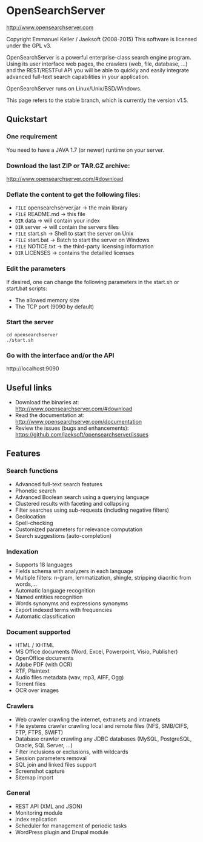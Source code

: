 OpenSearchServer
================
http://www.opensearchserver.com

Copyright Emmanuel Keller / Jaeksoft (2008-2015)
This software is licensed under the GPL v3.

OpenSearchServer is a powerful enterprise-class search engine program. Using its user interface web pages, the crawlers (web, file, database, ...) and the REST/RESTFul API you will be able to quickly and easily integrate advanced full-text search capabilities in your application.

OpenSearchServer runs on Linux/Unix/BSD/Windows.

This page refers to the stable branch, which is currently the version v1.5.

Quickstart
----------
### One requirement
You need to have a JAVA 1.7 (or newer) runtime on your server.

### Download the last ZIP or TAR.GZ archive:
http://www.opensearchserver.com/#download

### Deflate the content to get the following files:
- ```FILE``` opensearchserver.jar -> the main library
- ```FILE``` README.md -> this file
- ```DIR``` data -> will contain your index
- ```DIR``` server -> will contain the servers files
- ```FILE``` start.sh -> Shell to start the server on Unix
- ```FILE``` start.bat -> Batch to start the server on Windows
- ```FILE``` NOTICE.txt -> the third-party licensing information
- ```DIR``` LICENSES -> contains the detailled licenses

### Edit the parameters 
If desired, one can change the following parameters in the start.sh or start.bat scripts:
- The allowed memory size
- The TCP port (9090 by default)

### Start the server
```
cd opensearchserver
./start.sh
```

### Go with the interface and/or the API
http://localhost:9090

Useful links
------------
+ Download the binaries at: http://www.opensearchserver.com/#download
+ Read the documentation at: http://www.opensearchserver.com/documentation 
+ Review the issues (bugs and enhancements): https://github.com/jaeksoft/opensearchserver/issues

Features
--------
### Search functions
- Advanced full-text search features
- Phonetic search
- Advanced Boolean search using a querying language
- Clustered results with faceting and collapsing
- Filter searches using sub-requests (including negative filters)
- Geolocation
- Spell-checking
- Customized parameters for relevance computation
- Search suggestions (auto-completion)

### Indexation
- Supports 18 languages
- Fields schema with analyzers in each language
- Multiple filters: n-gram, lemmatization, shingle, stripping diacritic from words,…
- Automatic language recognition
- Named entities recognition
- Words synonyms and expressions synonyms
- Export indexed terms with frequencies
- Automatic classification

### Document supported
- HTML / XHTML
- MS Office documents (Word, Excel, Powerpoint, Visio, Publisher)
- OpenOffice documents
- Adobe PDF (with OCR)
- RTF, Plaintext
- Audio files metadata (wav, mp3, AIFF, Ogg)
- Torrent files
- OCR over images

### Crawlers
- Web crawler crawling the internet, extranets and intranets
- File systems crawler crawling local and remote files (NFS, SMB/CIFS, FTP, FTPS, SWIFT)
- Database crawler crawling any JDBC databases (MySQL, PostgreSQL, Oracle, SQL Server, …)
- Filter inclusions or exclusions, with wildcards
- Session parameters removal
- SQL join and linked files support
- Screenshot capture
- Sitemap import

### General
- REST API (XML and JSON)
- Monitoring module
- Index replication
- Scheduler for management of periodic tasks
- WordPress plugin and Drupal module
